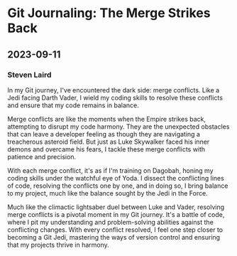 # Git Journaling: The Merge Strikes Back
## 2023-09-11
### Steven Laird


In my Git journey, I've encountered the dark side: merge conflicts. Like a Jedi facing Darth Vader, I wield my coding skills to resolve these conflicts and ensure that my code remains in balance.

Merge conflicts are like the moments when the Empire strikes back, attempting to disrupt my code harmony. They are the unexpected obstacles that can leave a developer feeling as though they are navigating a treacherous asteroid field. But just as Luke Skywalker faced his inner demons and overcame his fears, I tackle these merge conflicts with patience and precision.

With each merge conflict, it's as if I'm training on Dagobah, honing my coding skills under the watchful eye of Yoda. I dissect the conflicting lines of code, resolving the conflicts one by one, and in doing so, I bring balance to my project, much like the balance sought by the Jedi in the Force.

Much like the climactic lightsaber duel between Luke and Vader, resolving merge conflicts is a pivotal moment in my Git journey. It's a battle of code, where I pit my understanding and problem-solving abilities against the conflicting changes. With every conflict resolved, I feel one step closer to becoming a Git Jedi, mastering the ways of version control and ensuring that my projects thrive in harmony.